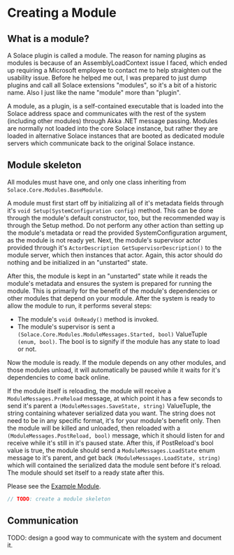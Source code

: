 
# Creating a Module

## What is a module?

A Solace plugin is called a module. The reason for naming plugins as modules is because of an AssemblyLoadContext issue I faced, which ended up requiring a Microsoft employee to contact me to help straighten out the usability issue. Before he helped me out, I was prepared to just dump plugins and call all Solace extensions "modules", so it's a bit of a historic name. Also I just like the name "module" more than "plugin".

A module, as a plugin, is a self-contained executable that is loaded into the Solace address space and communicates with the rest of the system (including other modules) through Akka .NET message passing. Modules are normally not loaded into the core Solace instance, but rather they are loaded in alternative Solace instances that are booted as dedicated module servers which communicate back to the original Solace instance.

## Module skeleton

All modules must have one, and only one class inheriting from `Solace.Core.Modules.BaseModule`.

A module must first start off by initializing all of it's metadata fields through it's `void Setup(SystemConfiguration config)` method. This can be done through the module's default constructor, too, but the recommended way is through the Setup method. Do not perform any other action than setting up the module's metadata or read the provided SystemConfiguration argument, as the module is not ready yet. Next, the module's supervisor actor provided through it's `ActorDescription GetSupervisorDescription()` to the module server, which then instances that actor. Again, this actor should do nothing and be initialized in an "unstarted" state.

After this, the module is kept in an "unstarted" state while it reads the module's metadata and ensures the system is prepared for running the module. This is primarily for the benefit of the module's dependencies or other modules that depend on your module. After the system is ready to allow the module to run, it performs several steps:
 - The module's `void OnReady()` method is invoked.
 - The module's supervisor is sent a `(Solace.Core.Modules.ModuleMessages.Started, bool)` ValueTuple `(enum, bool)`. The bool is to signify if the module has any state to load or not.

Now the module is ready. If the module depends on any other modules, and those modules unload, it will automatically be paused while it waits for it's dependencies to come back online.

If the module itself is reloading, the module will receive a `ModuleMessages.PreReload` message, at which point it has a few seconds to send it's parent a `(ModuleMessages.SaveState, string)` ValueTuple, the string containing whatever serialized data you want. The string does not need to be in any specific format, it's for your module's benefit only. Then the module will be killed and unloaded, then reloaded with a `(ModuleMessages.PostReload, bool)` message, which it should listen for and receive while it's still in it's paused state. After this, if PostReload's bool value is true, the module should send a `ModuleMessages.LoadState` enum message to it's parent, and get back `(ModuleMessages.LoadState, string)` which will contained the serialized data the module sent before it's reload. The module should set itself to a ready state after this.

Please see the [Example Module](../../Source/Modules/Solace.Module.Test).

```cs
// TODO: create a module skeleton
```

## Communication

TODO: design a good way to communicate with the system and document it.
